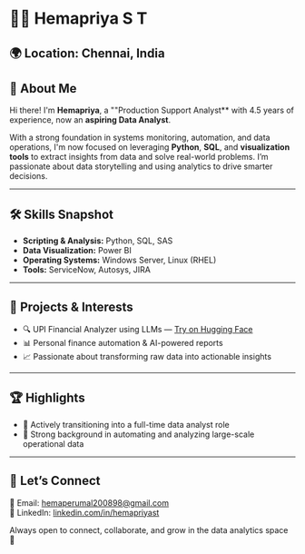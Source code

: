 # 👩‍💻 Hemapriya S T

🌍 **Location:** Chennai, India 
---

## 👋 About Me

Hi there! I'm **Hemapriya**, a ""Production Support Analyst** with 4.5 years of experience, now an **aspiring Data Analyst**.

With a strong foundation in systems monitoring, automation, and data operations, I'm now focused on leveraging **Python**, **SQL**, and **visualization tools** to extract insights from data and solve real-world problems. I’m passionate about data storytelling and using analytics to drive smarter decisions.

---

## 🛠️ Skills Snapshot

- **Scripting & Analysis:** Python, SQL, SAS  
- **Data Visualization:** Power BI  
- **Operating Systems:** Windows Server, Linux (RHEL)  
- **Tools:** ServiceNow, Autosys, JIRA  

---

## 💼 Projects & Interests

- 🔍 UPI Financial Analyzer using LLMs — [Try on Hugging Face](https://huggingface.co/spaces/Hemaperumal/PhonePe-UPI-Usage-and-Financial-Analyzer)
- 📊 Personal finance automation & AI-powered reports
- 📈 Passionate about transforming raw data into actionable insights

---

## 🏆 Highlights

- 🧠 Actively transitioning into a full-time data analyst role
- 🧰 Strong background in automating and analyzing large-scale operational data

---

## 🚀 Let’s Connect

📧 Email: [hemaperumal200898@gmail.com](mailto:hemaperumal200898@gmail.com)  
🔗 LinkedIn: [linkedin.com/in/hemapriyast](https://www.linkedin.com/in/hemapriyast)

Always open to connect, collaborate, and grow in the data analytics space 🚀
